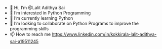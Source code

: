 - 👋 Hi, I’m @Lalit Adithya Sai
- 👀 I’m interested in Python Programming 
- 🌱 I’m currently learning Python 
- 💞️ I’m looking to collaborate on Python Programs to improve the programming skills
- 📫 How to reach me https://www.linkedin.com/in/kokkirala-lalit-adithya-sai-a19511245

<!---
LalitAdithyaSai/LalitAdithyaSai is a ✨ special ✨ repository because its `README.md` (this file) appears on your GitHub profile.
You can click the Preview link to take a look at your changes.
--->
